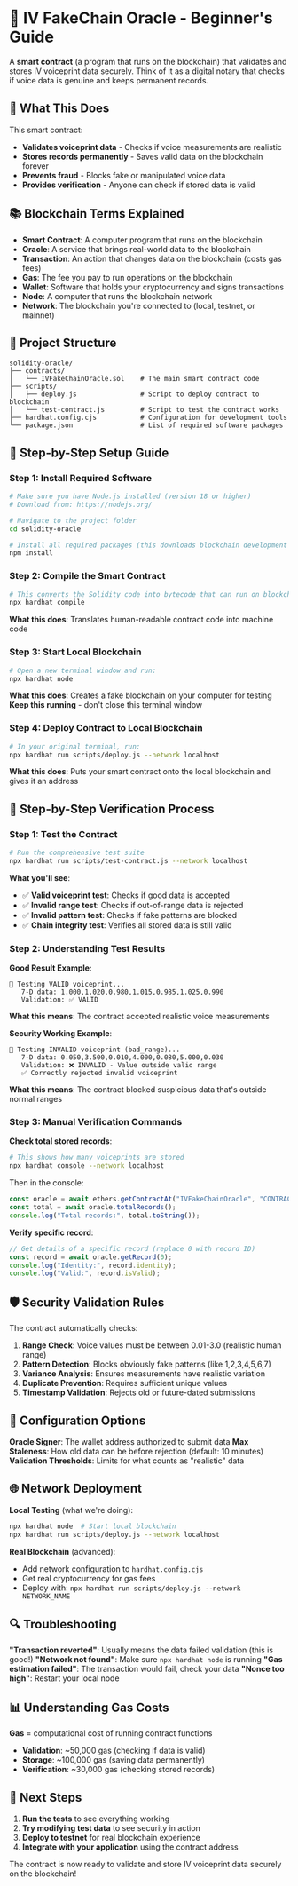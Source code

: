# 🔗 IV FakeChain Oracle - Beginner's Guide

A **smart contract** (a program that runs on the blockchain) that validates and stores IV voiceprint data securely. Think of it as a digital notary that checks if voice data is genuine and keeps permanent records.

## 🎯 What This Does

This smart contract:
- **Validates voiceprint data** - Checks if voice measurements are realistic
- **Stores records permanently** - Saves valid data on the blockchain forever  
- **Prevents fraud** - Blocks fake or manipulated voice data
- **Provides verification** - Anyone can check if stored data is valid

## 📚 Blockchain Terms Explained

- **Smart Contract**: A computer program that runs on the blockchain
- **Oracle**: A service that brings real-world data to the blockchain
- **Transaction**: An action that changes data on the blockchain (costs gas fees)
- **Gas**: The fee you pay to run operations on the blockchain
- **Wallet**: Software that holds your cryptocurrency and signs transactions
- **Node**: A computer that runs the blockchain network
- **Network**: The blockchain you're connected to (local, testnet, or mainnet)

## 📁 Project Structure

```
solidity-oracle/
├── contracts/
│   └── IVFakeChainOracle.sol    # The main smart contract code
├── scripts/
│   ├── deploy.js                # Script to deploy contract to blockchain
│   └── test-contract.js         # Script to test the contract works
├── hardhat.config.cjs           # Configuration for development tools
└── package.json                 # List of required software packages
```

## 🚀 Step-by-Step Setup Guide

### Step 1: Install Required Software
```bash
# Make sure you have Node.js installed (version 18 or higher)
# Download from: https://nodejs.org/

# Navigate to the project folder
cd solidity-oracle

# Install all required packages (this downloads blockchain development tools)
npm install
```

### Step 2: Compile the Smart Contract
```bash
# This converts the Solidity code into bytecode that can run on blockchain
npx hardhat compile
```
**What this does**: Translates human-readable contract code into machine code

### Step 3: Start Local Blockchain
```bash
# Open a new terminal window and run:
npx hardhat node
```
**What this does**: Creates a fake blockchain on your computer for testing
**Keep this running** - don't close this terminal window

### Step 4: Deploy Contract to Local Blockchain
```bash
# In your original terminal, run:
npx hardhat run scripts/deploy.js --network localhost
```
**What this does**: Puts your smart contract onto the local blockchain and gives it an address

## 🧪 Step-by-Step Verification Process

### Step 1: Test the Contract
```bash
# Run the comprehensive test suite
npx hardhat run scripts/test-contract.js --network localhost
```

**What you'll see**:
- ✅ **Valid voiceprint test**: Checks if good data is accepted
- ✅ **Invalid range test**: Checks if out-of-range data is rejected  
- ✅ **Invalid pattern test**: Checks if fake patterns are blocked
- ✅ **Chain integrity test**: Verifies all stored data is still valid

### Step 2: Understanding Test Results

**Good Result Example**:
```
🧪 Testing VALID voiceprint...
   7-D data: 1.000,1.020,0.980,1.015,0.985,1.025,0.990
   Validation: ✅ VALID
```
**What this means**: The contract accepted realistic voice measurements

**Security Working Example**:
```
🧪 Testing INVALID voiceprint (bad_range)...
   7-D data: 0.050,3.500,0.010,4.000,0.080,5.000,0.030
   Validation: ❌ INVALID - Value outside valid range
   ✅ Correctly rejected invalid voiceprint
```
**What this means**: The contract blocked suspicious data that's outside normal ranges

### Step 3: Manual Verification Commands

**Check total stored records**:
```bash
# This shows how many voiceprints are stored
npx hardhat console --network localhost
```
Then in the console:
```javascript
const oracle = await ethers.getContractAt("IVFakeChainOracle", "CONTRACT_ADDRESS_HERE");
const total = await oracle.totalRecords();
console.log("Total records:", total.toString());
```

**Verify specific record**:
```javascript
// Get details of a specific record (replace 0 with record ID)
const record = await oracle.getRecord(0);
console.log("Identity:", record.identity);
console.log("Valid:", record.isValid);
```

## 🛡️ Security Validation Rules

The contract automatically checks:

1. **Range Check**: Voice values must be between 0.01-3.0 (realistic human range)
2. **Pattern Detection**: Blocks obviously fake patterns (like 1,2,3,4,5,6,7)
3. **Variance Analysis**: Ensures measurements have realistic variation
4. **Duplicate Prevention**: Requires sufficient unique values
5. **Timestamp Validation**: Rejects old or future-dated submissions

## 🔧 Configuration Options

**Oracle Signer**: The wallet address authorized to submit data
**Max Staleness**: How old data can be before rejection (default: 10 minutes)
**Validation Thresholds**: Limits for what counts as "realistic" data

## 🌐 Network Deployment

**Local Testing** (what we're doing):
```bash
npx hardhat node  # Start local blockchain
npx hardhat run scripts/deploy.js --network localhost
```

**Real Blockchain** (advanced):
- Add network configuration to `hardhat.config.cjs`
- Get real cryptocurrency for gas fees
- Deploy with: `npx hardhat run scripts/deploy.js --network NETWORK_NAME`

## 🔍 Troubleshooting

**"Transaction reverted"**: Usually means the data failed validation (this is good!)
**"Network not found"**: Make sure `npx hardhat node` is running
**"Gas estimation failed"**: The transaction would fail, check your data
**"Nonce too high"**: Restart your local node

## 📊 Understanding Gas Costs

**Gas** = computational cost of running contract functions
- **Validation**: ~50,000 gas (checking if data is valid)
- **Storage**: ~100,000 gas (saving data permanently)
- **Verification**: ~30,000 gas (checking stored records)

## 🎯 Next Steps

1. **Run the tests** to see everything working
2. **Try modifying test data** to see security in action
3. **Deploy to testnet** for real blockchain experience
4. **Integrate with your application** using the contract address

The contract is now ready to validate and store IV voiceprint data securely on the blockchain!
